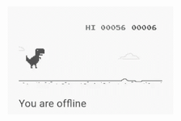 ![](https://raw.githubusercontent.com/An0nUD4Y/An0nUD4Y/master/811edd5c-efa6-4e77-ab34-d4ff096fbf47.gif)
